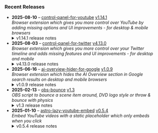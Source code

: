 ### Recent Releases

<!-- RECENT_RELEASES -->
<ul>
<li>
  <strong>2025-08-10</strong> – <a href="https://github.com/insin/control-panel-for-youtube">control-panel-for-youtube</a> <a href="https://github.com/insin/control-panel-for-youtube/releases/tag/v1.14.1">v1.14.1</a>
  <div><em>Browser extension which gives you more control over YouTube by adding missing options and UI improvements - for desktop &amp; mobile browsers</em></div>
  <details><summary>v1.14.1 release notes</summary><p>Visit the <a href="https://soitis.dev/control-panel-for-youtube" rel="nofollow">Control Panel for YouTube website</a> for installation links, more information about the extension, and FAQs. Follow <a href="https://bsky.app/profile/soitis.dev" rel="nofollow">@soitis.dev</a> on Bluesky for updates.</p>
<h2>Changes</h2>
<ul>
<li>Added a Block ads option (default: enabled)</li>
<li>Added a Disable Ambient mode option (default: enabled)</li>
<li>Enabled hiding Sponsored videos &amp; promos by default again</li>
<li>Hide Comments now also hides the Comments button in the Shorts player</li>
<li>Hide hidden videos now works in Related videos on desktop</li>
<li>Hide a Download button Premium upsell under videos on desktop</li>
<li>Fixed new YouTube dropdown type breaking features which monitor dropdowns</li>
<li>Fixed Hide Sponsored videos &amp; promos being detected by YouTube</li>
<li>Fixed Full-size theater mode not working due to YouTube CSS changes</li>
<li>Fixed hiding some ad slots on mobile after YouTube changes</li>
<li>Fixed paid content overlay not being hidden in video previews</li>
<li>Fixed Hide hidden videos in Home on desktop</li>
<li>Removed the Skip ads option since it's no longer needed</li>
</ul>
<h2>Availability</h2>
<p>New versions have to be reviewed and approved for each browser before they're available to install or upgrade to.</p>
<p>This version is available for the following browsers:</p>
<p><a href="https://apps.apple.com/app/id6478456678?platform=mac" title="Safari on macOS" rel="nofollow"><img src="https://private-user-images.githubusercontent.com/226692/407980194-5521baec-f246-4a91-9615-ef602e3743b5.png?jwt=eyJ0eXAiOiJKV1QiLCJhbGciOiJIUzI1NiJ9.eyJpc3MiOiJnaXRodWIuY29tIiwiYXVkIjoicmF3LmdpdGh1YnVzZXJjb250ZW50LmNvbSIsImtleSI6ImtleTUiLCJleHAiOjE3NTQ5MzIzNzMsIm5iZiI6MTc1NDkzMjA3MywicGF0aCI6Ii8yMjY2OTIvNDA3OTgwMTk0LTU1MjFiYWVjLWYyNDYtNGE5MS05NjE1LWVmNjAyZTM3NDNiNS5wbmc_WC1BbXotQWxnb3JpdGhtPUFXUzQtSE1BQy1TSEEyNTYmWC1BbXotQ3JlZGVudGlhbD1BS0lBVkNPRFlMU0E1M1BRSzRaQSUyRjIwMjUwODExJTJGdXMtZWFzdC0xJTJGczMlMkZhd3M0X3JlcXVlc3QmWC1BbXotRGF0ZT0yMDI1MDgxMVQxNzA3NTNaJlgtQW16LUV4cGlyZXM9MzAwJlgtQW16LVNpZ25hdHVyZT1mNzkzY2MxMmZmOTFhYzgxN2M3YWE0YzkwNzYwYWY0YTM0M2M2ZDA1ZTNhMzM2NDY4NjcwMjk2MTQxZDhjYTZmJlgtQW16LVNpZ25lZEhlYWRlcnM9aG9zdCJ9.f3ttNLOKqI2APKePoisq2P5K6-zHiDiIxnziqHgUQWs" alt="Safari on macOS)" content-type-secured-asset="image/png" secured-asset-link="" style="max-width: 100%;"></a> <a href="https://chromewebstore.google.com/detail/control-panel-for-youtube/lodcanccmfbpjjpnngindkkmiehimile" title="Chrome and Chromium-based browsers" rel="nofollow"><img src="https://private-user-images.githubusercontent.com/226692/307584913-08b44d7b-61d5-49f2-9a76-607eb36fe407.png?jwt=eyJ0eXAiOiJKV1QiLCJhbGciOiJIUzI1NiJ9.eyJpc3MiOiJnaXRodWIuY29tIiwiYXVkIjoicmF3LmdpdGh1YnVzZXJjb250ZW50LmNvbSIsImtleSI6ImtleTUiLCJleHAiOjE3NTQ5MzIzNzMsIm5iZiI6MTc1NDkzMjA3MywicGF0aCI6Ii8yMjY2OTIvMzA3NTg0OTEzLTA4YjQ0ZDdiLTYxZDUtNDlmMi05YTc2LTYwN2ViMzZmZTQwNy5wbmc_WC1BbXotQWxnb3JpdGhtPUFXUzQtSE1BQy1TSEEyNTYmWC1BbXotQ3JlZGVudGlhbD1BS0lBVkNPRFlMU0E1M1BRSzRaQSUyRjIwMjUwODExJTJGdXMtZWFzdC0xJTJGczMlMkZhd3M0X3JlcXVlc3QmWC1BbXotRGF0ZT0yMDI1MDgxMVQxNzA3NTNaJlgtQW16LUV4cGlyZXM9MzAwJlgtQW16LVNpZ25hdHVyZT0xNDE4ZjhjMDcyNGMxODczMWNiNTlhZDNlZTU0ZTkxMGFjNjI3ODM1MGU3MzkwZjVkZDE3MDkwMTE3ZjQwNjY4JlgtQW16LVNpZ25lZEhlYWRlcnM9aG9zdCJ9.Bs63F_KDKJjAZG9uM6GCYDklFREI6KSe4RZh9Y2L9_8" alt="Chrome and Chromium-based browsers" content-type-secured-asset="image/png" secured-asset-link="" style="max-width: 100%;"></a></p>

<h2>Screenshots</h2>
<h3>Hiding hidden videos which use YouTube's new thumbnail format</h3>
<p><a target="_blank" rel="noopener noreferrer" href="https://private-user-images.githubusercontent.com/226692/476347083-cb934cc5-f38f-4287-afdd-7cd3d3e4415a.gif?jwt=eyJ0eXAiOiJKV1QiLCJhbGciOiJIUzI1NiJ9.eyJpc3MiOiJnaXRodWIuY29tIiwiYXVkIjoicmF3LmdpdGh1YnVzZXJjb250ZW50LmNvbSIsImtleSI6ImtleTUiLCJleHAiOjE3NTQ5MzIzNzMsIm5iZiI6MTc1NDkzMjA3MywicGF0aCI6Ii8yMjY2OTIvNDc2MzQ3MDgzLWNiOTM0Y2M1LWYzOGYtNDI4Ny1hZmRkLTdjZDNkM2U0NDE1YS5naWY_WC1BbXotQWxnb3JpdGhtPUFXUzQtSE1BQy1TSEEyNTYmWC1BbXotQ3JlZGVudGlhbD1BS0lBVkNPRFlMU0E1M1BRSzRaQSUyRjIwMjUwODExJTJGdXMtZWFzdC0xJTJGczMlMkZhd3M0X3JlcXVlc3QmWC1BbXotRGF0ZT0yMDI1MDgxMVQxNzA3NTNaJlgtQW16LUV4cGlyZXM9MzAwJlgtQW16LVNpZ25hdHVyZT1hN2IwNzY2MTczOTMxMjVkOGU1OGU1YjQ0ZDRmMjU4YzQ0OTJhYWU5MTIzNzU2OWFhYTczZjk3ZTc4NGYzMzJkJlgtQW16LVNpZ25lZEhlYWRlcnM9aG9zdCJ9.gBW4Sy8Cxy9CYW47SieRXHRsGBLdexwIgjeW7tIiAr8"><img src="https://private-user-images.githubusercontent.com/226692/476347083-cb934cc5-f38f-4287-afdd-7cd3d3e4415a.gif?jwt=eyJ0eXAiOiJKV1QiLCJhbGciOiJIUzI1NiJ9.eyJpc3MiOiJnaXRodWIuY29tIiwiYXVkIjoicmF3LmdpdGh1YnVzZXJjb250ZW50LmNvbSIsImtleSI6ImtleTUiLCJleHAiOjE3NTQ5MzIzNzMsIm5iZiI6MTc1NDkzMjA3MywicGF0aCI6Ii8yMjY2OTIvNDc2MzQ3MDgzLWNiOTM0Y2M1LWYzOGYtNDI4Ny1hZmRkLTdjZDNkM2U0NDE1YS5naWY_WC1BbXotQWxnb3JpdGhtPUFXUzQtSE1BQy1TSEEyNTYmWC1BbXotQ3JlZGVudGlhbD1BS0lBVkNPRFlMU0E1M1BRSzRaQSUyRjIwMjUwODExJTJGdXMtZWFzdC0xJTJGczMlMkZhd3M0X3JlcXVlc3QmWC1BbXotRGF0ZT0yMDI1MDgxMVQxNzA3NTNaJlgtQW16LUV4cGlyZXM9MzAwJlgtQW16LVNpZ25hdHVyZT1hN2IwNzY2MTczOTMxMjVkOGU1OGU1YjQ0ZDRmMjU4YzQ0OTJhYWU5MTIzNzU2OWFhYTczZjk3ZTc4NGYzMzJkJlgtQW16LVNpZ25lZEhlYWRlcnM9aG9zdCJ9.gBW4Sy8Cxy9CYW47SieRXHRsGBLdexwIgjeW7tIiAr8" alt="yt-lockup-hide-hidden-videos" content-type-secured-asset="image/gif" style="max-width: 100%;"></a></p>
<h2>Donate</h2>
<p>Support Control Panel for YouTube development with a tip:</p>
<p><a href="https://ko-fi.com/jbscript" rel="nofollow"><img src="https://private-user-images.githubusercontent.com/226692/330361609-c318a7d3-695e-448d-af15-ef0b934ae168.png?jwt=eyJ0eXAiOiJKV1QiLCJhbGciOiJIUzI1NiJ9.eyJpc3MiOiJnaXRodWIuY29tIiwiYXVkIjoicmF3LmdpdGh1YnVzZXJjb250ZW50LmNvbSIsImtleSI6ImtleTUiLCJleHAiOjE3NTQ5MzIzNzMsIm5iZiI6MTc1NDkzMjA3MywicGF0aCI6Ii8yMjY2OTIvMzMwMzYxNjA5LWMzMThhN2QzLTY5NWUtNDQ4ZC1hZjE1LWVmMGI5MzRhZTE2OC5wbmc_WC1BbXotQWxnb3JpdGhtPUFXUzQtSE1BQy1TSEEyNTYmWC1BbXotQ3JlZGVudGlhbD1BS0lBVkNPRFlMU0E1M1BRSzRaQSUyRjIwMjUwODExJTJGdXMtZWFzdC0xJTJGczMlMkZhd3M0X3JlcXVlc3QmWC1BbXotRGF0ZT0yMDI1MDgxMVQxNzA3NTNaJlgtQW16LUV4cGlyZXM9MzAwJlgtQW16LVNpZ25hdHVyZT00NTc4YTIzMmVhN2Y4ZDY4OTZmNzg1N2ZlMmZkZGQ3ZjI4ZDI1MGM1MjU1NTg5N2RkZjIwZGNkNTg0NTdlMjRiJlgtQW16LVNpZ25lZEhlYWRlcnM9aG9zdCJ9.6ZaFQkCvGaivkR13FaTn76rSuX4se8Bq2Md4YuN9y6s" alt="Support me on Ko-fi" content-type-secured-asset="image/png" secured-asset-link="" style="max-width: 100%;"></a></p></details>
</li>
<li>
  <strong>2025-08-03</strong> – <a href="https://github.com/insin/control-panel-for-twitter">control-panel-for-twitter</a> <a href="https://github.com/insin/control-panel-for-twitter/releases/tag/v4.13.0">v4.13.0</a>
  <div><em>Browser extension which gives you more control over your Twitter timeline and adds missing features and UI improvements - for desktop and mobile</em></div>
  <details><summary>v4.13.0 release notes</summary><h2>Changes</h2>
<ul>
<li>Added an option to hide Likes in Notifications</li>
<li>Hide the Premium not-a-notification in Notifications</li>
<li>Fixed the Twitter favicon not being restored in some browsers until you get notifications</li>
</ul>
<h2>Availability</h2>
<p>New versions have to be reviewed and approved for each browser before they're available to install or upgrade to.</p>
<p>This version is available for the following browsers:</p>
<p><a href="https://apps.apple.com/app/id1668516167?platform=iphone" title="Safari on iOS" rel="nofollow"><img src="https://private-user-images.githubusercontent.com/226692/407979936-2370f4ea-3362-4b75-b52d-0e99dcae13f6.png?jwt=eyJ0eXAiOiJKV1QiLCJhbGciOiJIUzI1NiJ9.eyJpc3MiOiJnaXRodWIuY29tIiwiYXVkIjoicmF3LmdpdGh1YnVzZXJjb250ZW50LmNvbSIsImtleSI6ImtleTUiLCJleHAiOjE3NTQ5MzIzNzMsIm5iZiI6MTc1NDkzMjA3MywicGF0aCI6Ii8yMjY2OTIvNDA3OTc5OTM2LTIzNzBmNGVhLTMzNjItNGI3NS1iNTJkLTBlOTlkY2FlMTNmNi5wbmc_WC1BbXotQWxnb3JpdGhtPUFXUzQtSE1BQy1TSEEyNTYmWC1BbXotQ3JlZGVudGlhbD1BS0lBVkNPRFlMU0E1M1BRSzRaQSUyRjIwMjUwODExJTJGdXMtZWFzdC0xJTJGczMlMkZhd3M0X3JlcXVlc3QmWC1BbXotRGF0ZT0yMDI1MDgxMVQxNzA3NTNaJlgtQW16LUV4cGlyZXM9MzAwJlgtQW16LVNpZ25hdHVyZT0zMmUyM2Y2MTcxNmM2MDkyOTMxZGVkMDM2ZmY1ZjMzMTRlOWNmZmU2OTJjN2NhNGQ0M2MzNjQ5ZTA1MTU5MTdkJlgtQW16LVNpZ25lZEhlYWRlcnM9aG9zdCJ9.V4CFci2fUNXzvwXaciqGf1c8Gks-29HEHyPsX9y_2to" alt="Safari on iOS" content-type-secured-asset="image/png" secured-asset-link="" style="max-width: 100%;"></a> <a href="https://apps.apple.com/app/id1668516167?platform=mac" title="Safari on macOS" rel="nofollow"><img src="https://private-user-images.githubusercontent.com/226692/407980194-5521baec-f246-4a91-9615-ef602e3743b5.png?jwt=eyJ0eXAiOiJKV1QiLCJhbGciOiJIUzI1NiJ9.eyJpc3MiOiJnaXRodWIuY29tIiwiYXVkIjoicmF3LmdpdGh1YnVzZXJjb250ZW50LmNvbSIsImtleSI6ImtleTUiLCJleHAiOjE3NTQ5MzIzNzMsIm5iZiI6MTc1NDkzMjA3MywicGF0aCI6Ii8yMjY2OTIvNDA3OTgwMTk0LTU1MjFiYWVjLWYyNDYtNGE5MS05NjE1LWVmNjAyZTM3NDNiNS5wbmc_WC1BbXotQWxnb3JpdGhtPUFXUzQtSE1BQy1TSEEyNTYmWC1BbXotQ3JlZGVudGlhbD1BS0lBVkNPRFlMU0E1M1BRSzRaQSUyRjIwMjUwODExJTJGdXMtZWFzdC0xJTJGczMlMkZhd3M0X3JlcXVlc3QmWC1BbXotRGF0ZT0yMDI1MDgxMVQxNzA3NTNaJlgtQW16LUV4cGlyZXM9MzAwJlgtQW16LVNpZ25hdHVyZT1mNzkzY2MxMmZmOTFhYzgxN2M3YWE0YzkwNzYwYWY0YTM0M2M2ZDA1ZTNhMzM2NDY4NjcwMjk2MTQxZDhjYTZmJlgtQW16LVNpZ25lZEhlYWRlcnM9aG9zdCJ9.f3ttNLOKqI2APKePoisq2P5K6-zHiDiIxnziqHgUQWs" alt="Safari on macOS)" content-type-secured-asset="image/png" secured-asset-link="" style="max-width: 100%;"></a> <a href="https://microsoftedge.microsoft.com/addons/detail/control-panel-for-twitter/foccddlibbeccjiobcnakipdpkjiijjp" title="Edge and Edge Canary on Android" rel="nofollow"><img src="https://user-images.githubusercontent.com/226692/212897573-34b1af0a-dc5a-4aa2-a1e7-ca85d3823f9f.png" alt="Edge and Edge Canary on Android" style="max-width: 100%;"></a> <a href="https://chromewebstore.google.com/detail/control-panel-for-twitter/kpmjjdhbcfebfjgdnpjagcndoelnidfj" title="Google Chrome and Chromium-based browsers" rel="nofollow"><img src="https://user-images.githubusercontent.com/226692/212897023-9e66b1b0-e1cd-44df-a4f2-3d5bda80c5f8.png" alt="Google Chrome and Chromium-based browsers" style="max-width: 100%;"></a> <a href="https://addons.mozilla.org/firefox/addon/control-panel-for-twitter/" title="Firefox and Firefox for Android" rel="nofollow"><img src="https://user-images.githubusercontent.com/226692/212897487-f3993495-2032-44a4-b0c6-1bd1d9cc56dd.png" alt="Firefox and Firefox for Android" style="max-width: 100%;"></a></p></details>
</li>
<li>
  <strong>2025-06-16</strong> – <a href="https://github.com/insin/ai-overview-hider-for-google">ai-overview-hider-for-google</a> <a href="https://github.com/insin/ai-overview-hider-for-google/releases/tag/v1.0.9">v1.0.9</a>
  <div><em>Browser extension which hides the AI Overview section in Google search results on desktop and mobile browsers</em></div>
  <details><summary>v1.0.9 release notes</summary><p>Visit the <a href="https://soitis.dev/ai-overview-hider-for-google" rel="nofollow">AI Overview Hider for Google website</a> for installation links, more information about the extension, and FAQs. Follow <a href="https://bsky.app/profile/soitis.dev" rel="nofollow">@soitis.dev</a> on Bluesky for updates.</p>
<h2>Changes</h2>
<ul>
<li>Fixed hiding AI Overview inline with other search results on desktop</li>
</ul>
<h2>Availability</h2>

<p>This version is available for the following browsers:</p>
<p><a href="https://apps.apple.com/app/ai-overview-hider-for-google/id6739935376?platform=mac" title="Safari on macOS" rel="nofollow"><img src="https://private-user-images.githubusercontent.com/226692/407980194-5521baec-f246-4a91-9615-ef602e3743b5.png?jwt=eyJ0eXAiOiJKV1QiLCJhbGciOiJIUzI1NiJ9.eyJpc3MiOiJnaXRodWIuY29tIiwiYXVkIjoicmF3LmdpdGh1YnVzZXJjb250ZW50LmNvbSIsImtleSI6ImtleTUiLCJleHAiOjE3NTQ5MzIzNzMsIm5iZiI6MTc1NDkzMjA3MywicGF0aCI6Ii8yMjY2OTIvNDA3OTgwMTk0LTU1MjFiYWVjLWYyNDYtNGE5MS05NjE1LWVmNjAyZTM3NDNiNS5wbmc_WC1BbXotQWxnb3JpdGhtPUFXUzQtSE1BQy1TSEEyNTYmWC1BbXotQ3JlZGVudGlhbD1BS0lBVkNPRFlMU0E1M1BRSzRaQSUyRjIwMjUwODExJTJGdXMtZWFzdC0xJTJGczMlMkZhd3M0X3JlcXVlc3QmWC1BbXotRGF0ZT0yMDI1MDgxMVQxNzA3NTNaJlgtQW16LUV4cGlyZXM9MzAwJlgtQW16LVNpZ25hdHVyZT1mNzkzY2MxMmZmOTFhYzgxN2M3YWE0YzkwNzYwYWY0YTM0M2M2ZDA1ZTNhMzM2NDY4NjcwMjk2MTQxZDhjYTZmJlgtQW16LVNpZ25lZEhlYWRlcnM9aG9zdCJ9.f3ttNLOKqI2APKePoisq2P5K6-zHiDiIxnziqHgUQWs" alt="Safari on macOS)" content-type-secured-asset="image/png" secured-asset-link="" style="max-width: 100%;"></a> <a href="https://apps.apple.com/app/ai-overview-hider-for-google/id6739935376?platform=iphone" title="Safari on iOS" rel="nofollow"><img src="https://private-user-images.githubusercontent.com/226692/407979936-2370f4ea-3362-4b75-b52d-0e99dcae13f6.png?jwt=eyJ0eXAiOiJKV1QiLCJhbGciOiJIUzI1NiJ9.eyJpc3MiOiJnaXRodWIuY29tIiwiYXVkIjoicmF3LmdpdGh1YnVzZXJjb250ZW50LmNvbSIsImtleSI6ImtleTUiLCJleHAiOjE3NTQ5MzIzNzMsIm5iZiI6MTc1NDkzMjA3MywicGF0aCI6Ii8yMjY2OTIvNDA3OTc5OTM2LTIzNzBmNGVhLTMzNjItNGI3NS1iNTJkLTBlOTlkY2FlMTNmNi5wbmc_WC1BbXotQWxnb3JpdGhtPUFXUzQtSE1BQy1TSEEyNTYmWC1BbXotQ3JlZGVudGlhbD1BS0lBVkNPRFlMU0E1M1BRSzRaQSUyRjIwMjUwODExJTJGdXMtZWFzdC0xJTJGczMlMkZhd3M0X3JlcXVlc3QmWC1BbXotRGF0ZT0yMDI1MDgxMVQxNzA3NTNaJlgtQW16LUV4cGlyZXM9MzAwJlgtQW16LVNpZ25hdHVyZT0zMmUyM2Y2MTcxNmM2MDkyOTMxZGVkMDM2ZmY1ZjMzMTRlOWNmZmU2OTJjN2NhNGQ0M2MzNjQ5ZTA1MTU5MTdkJlgtQW16LVNpZ25lZEhlYWRlcnM9aG9zdCJ9.V4CFci2fUNXzvwXaciqGf1c8Gks-29HEHyPsX9y_2to" alt="Safari on iOS" content-type-secured-asset="image/png" secured-asset-link="" style="max-width: 100%;"></a> <a href="https://addons.mozilla.org/en-GB/firefox/addon/ai-overview-hider-for-google/" title="Firefox and Firefox for Android" rel="nofollow"><img src="https://private-user-images.githubusercontent.com/226692/399291296-c994c949-1101-4fcc-a8c3-a8d644ffc883.png?jwt=eyJ0eXAiOiJKV1QiLCJhbGciOiJIUzI1NiJ9.eyJpc3MiOiJnaXRodWIuY29tIiwiYXVkIjoicmF3LmdpdGh1YnVzZXJjb250ZW50LmNvbSIsImtleSI6ImtleTUiLCJleHAiOjE3NTQ5MzIzNzMsIm5iZiI6MTc1NDkzMjA3MywicGF0aCI6Ii8yMjY2OTIvMzk5MjkxMjk2LWM5OTRjOTQ5LTExMDEtNGZjYy1hOGMzLWE4ZDY0NGZmYzg4My5wbmc_WC1BbXotQWxnb3JpdGhtPUFXUzQtSE1BQy1TSEEyNTYmWC1BbXotQ3JlZGVudGlhbD1BS0lBVkNPRFlMU0E1M1BRSzRaQSUyRjIwMjUwODExJTJGdXMtZWFzdC0xJTJGczMlMkZhd3M0X3JlcXVlc3QmWC1BbXotRGF0ZT0yMDI1MDgxMVQxNzA3NTNaJlgtQW16LUV4cGlyZXM9MzAwJlgtQW16LVNpZ25hdHVyZT0wMjljYmNlODlkZWMyMTEwZWI3MWUwYzRiYmM0ODFhZjllMmVhYmRhMDhmNTdmMWM1MDhlNTMwZGE2MjY4MmZmJlgtQW16LVNpZ25lZEhlYWRlcnM9aG9zdCJ9.M_98HLTEKMYewxU3wO0efSkJtPYhvMW4BK5NFfUy9Lo" alt="Firefox and Firefox for Android" content-type-secured-asset="image/png" secured-asset-link="" style="max-width: 100%;"></a> <a href="https://chromewebstore.google.com/detail/ai-overview-hider-for-goo/foobohnghnhkmgpglaefdnbcjkenjpgi" title="Chrome and Chromium-based browsers" rel="nofollow"><img src="https://private-user-images.githubusercontent.com/226692/399071033-5e1c67cd-086c-415b-b055-267df80d6c13.png?jwt=eyJ0eXAiOiJKV1QiLCJhbGciOiJIUzI1NiJ9.eyJpc3MiOiJnaXRodWIuY29tIiwiYXVkIjoicmF3LmdpdGh1YnVzZXJjb250ZW50LmNvbSIsImtleSI6ImtleTUiLCJleHAiOjE3NTQ5MzIzNzMsIm5iZiI6MTc1NDkzMjA3MywicGF0aCI6Ii8yMjY2OTIvMzk5MDcxMDMzLTVlMWM2N2NkLTA4NmMtNDE1Yi1iMDU1LTI2N2RmODBkNmMxMy5wbmc_WC1BbXotQWxnb3JpdGhtPUFXUzQtSE1BQy1TSEEyNTYmWC1BbXotQ3JlZGVudGlhbD1BS0lBVkNPRFlMU0E1M1BRSzRaQSUyRjIwMjUwODExJTJGdXMtZWFzdC0xJTJGczMlMkZhd3M0X3JlcXVlc3QmWC1BbXotRGF0ZT0yMDI1MDgxMVQxNzA3NTNaJlgtQW16LUV4cGlyZXM9MzAwJlgtQW16LVNpZ25hdHVyZT02MDIzZjFmN2JiNWUwMTVlODE0Zjg0MTg2NDIwOTlmMDhlNjJkYjZiNTcxOGM1Nzg3NDMxMjBmMWQxNmNlNmVmJlgtQW16LVNpZ25lZEhlYWRlcnM9aG9zdCJ9.iKn2ow7y5l131QUEzT1KmGqacdt2atnj02o_LovJLD8" alt="Chrome and Chromium-based browsers" content-type-secured-asset="image/png" secured-asset-link="" style="max-width: 100%;"></a> <a href="https://microsoftedge.microsoft.com/addons/detail/ai-overview-hider-for-goo/kgnepepbdpcpjkkhomocmpohgocijgkf" title="Edge and Edge Canary on Android" rel="nofollow"><img src="https://private-user-images.githubusercontent.com/226692/399472874-649d0e77-de48-47ce-a856-db02703929cb.png?jwt=eyJ0eXAiOiJKV1QiLCJhbGciOiJIUzI1NiJ9.eyJpc3MiOiJnaXRodWIuY29tIiwiYXVkIjoicmF3LmdpdGh1YnVzZXJjb250ZW50LmNvbSIsImtleSI6ImtleTUiLCJleHAiOjE3NTQ5MzIzNzMsIm5iZiI6MTc1NDkzMjA3MywicGF0aCI6Ii8yMjY2OTIvMzk5NDcyODc0LTY0OWQwZTc3LWRlNDgtNDdjZS1hODU2LWRiMDI3MDM5MjljYi5wbmc_WC1BbXotQWxnb3JpdGhtPUFXUzQtSE1BQy1TSEEyNTYmWC1BbXotQ3JlZGVudGlhbD1BS0lBVkNPRFlMU0E1M1BRSzRaQSUyRjIwMjUwODExJTJGdXMtZWFzdC0xJTJGczMlMkZhd3M0X3JlcXVlc3QmWC1BbXotRGF0ZT0yMDI1MDgxMVQxNzA3NTNaJlgtQW16LUV4cGlyZXM9MzAwJlgtQW16LVNpZ25hdHVyZT1mYjg4YmI5MDUwMzY3NDA0NTkxODAwZDdiMDBkZjhmOTUwNTMyYzQ0MTRiMTViZWI5YjdkNTIwMmYzMDk1NjI1JlgtQW16LVNpZ25lZEhlYWRlcnM9aG9zdCJ9.7KM1cA3OQI4DgFmtNxQhePj-jt81ZtAKG9OgEPmoLQY" alt="Edge and Edge Canary on Android" content-type-secured-asset="image/png" secured-asset-link="" style="max-width: 100%;"></a></p>
<h2>Donate</h2>
<p>Support AI Overview Hider for Google development with a tip:</p>
<p><a href="https://ko-fi.com/jbscript" rel="nofollow"><img src="https://private-user-images.githubusercontent.com/226692/330361609-c318a7d3-695e-448d-af15-ef0b934ae168.png?jwt=eyJ0eXAiOiJKV1QiLCJhbGciOiJIUzI1NiJ9.eyJpc3MiOiJnaXRodWIuY29tIiwiYXVkIjoicmF3LmdpdGh1YnVzZXJjb250ZW50LmNvbSIsImtleSI6ImtleTUiLCJleHAiOjE3NTQ5MzIzNzMsIm5iZiI6MTc1NDkzMjA3MywicGF0aCI6Ii8yMjY2OTIvMzMwMzYxNjA5LWMzMThhN2QzLTY5NWUtNDQ4ZC1hZjE1LWVmMGI5MzRhZTE2OC5wbmc_WC1BbXotQWxnb3JpdGhtPUFXUzQtSE1BQy1TSEEyNTYmWC1BbXotQ3JlZGVudGlhbD1BS0lBVkNPRFlMU0E1M1BRSzRaQSUyRjIwMjUwODExJTJGdXMtZWFzdC0xJTJGczMlMkZhd3M0X3JlcXVlc3QmWC1BbXotRGF0ZT0yMDI1MDgxMVQxNzA3NTNaJlgtQW16LUV4cGlyZXM9MzAwJlgtQW16LVNpZ25hdHVyZT00NTc4YTIzMmVhN2Y4ZDY4OTZmNzg1N2ZlMmZkZGQ3ZjI4ZDI1MGM1MjU1NTg5N2RkZjIwZGNkNTg0NTdlMjRiJlgtQW16LVNpZ25lZEhlYWRlcnM9aG9zdCJ9.6ZaFQkCvGaivkR13FaTn76rSuX4se8Bq2Md4YuN9y6s" alt="Support me on Ko-fi" content-type-secured-asset="image/png" secured-asset-link="" style="max-width: 100%;"></a></p></details>
</li>
<li>
  <strong>2025-02-13</strong> – <a href="https://github.com/insin/obs-bounce">obs-bounce</a> <a href="https://github.com/insin/obs-bounce/releases/tag/v1.3">v1.3</a>
  <div><em>OBS script to bounce a scene item around, DVD logo style or throw &amp; bounce with physics</em></div>
  <details><summary>v1.3 release notes</summary><ul>
<li>Added colour changing on bounces to DVD Bounce (enabled by default, requires a Color Correction filter on the source)</li>
<li>Changed initial DVD Bounce direction to always be random</li>
<li>Changed defaults:
<ul>
<li>Auto start/stop on scene change is now enabled by default</li>
<li>Lowered the default DVD bounce speed now color changing makes it more "interesting" to watch</li>
</ul>
</li>
<li>Fixed Throw &amp; Bounce not restarting if x and y velocity hit 0 in the same frame</li>
<li>Fixed using the wrong event for cleanup on OBS exit</li>
<li>Fixed getting the scene item multiple times when toggling</li>
<li>Use obs.script_log() for logging instead of print()</li>
</ul></details>
</li>
<li>
  <strong>2025-01-10</strong> – <a href="https://github.com/insin/astro-lazy-youtube-embed">astro-lazy-youtube-embed</a> <a href="https://github.com/insin/astro-lazy-youtube-embed/releases/tag/v0.5.4">v0.5.4</a>
  <div><em>Embed YouTube videos with a static placeholder which only embeds when you click</em></div>
  <details><summary>v0.5.4 release notes</summary><h3>Changed</h3>
<ul>
<li>Add missing shadow to the SVG in the "Watch on YouTube" link and reduce its size</li>
</ul></details>
</li>
</ul>
<!-- /RECENT_RELEASES -->
